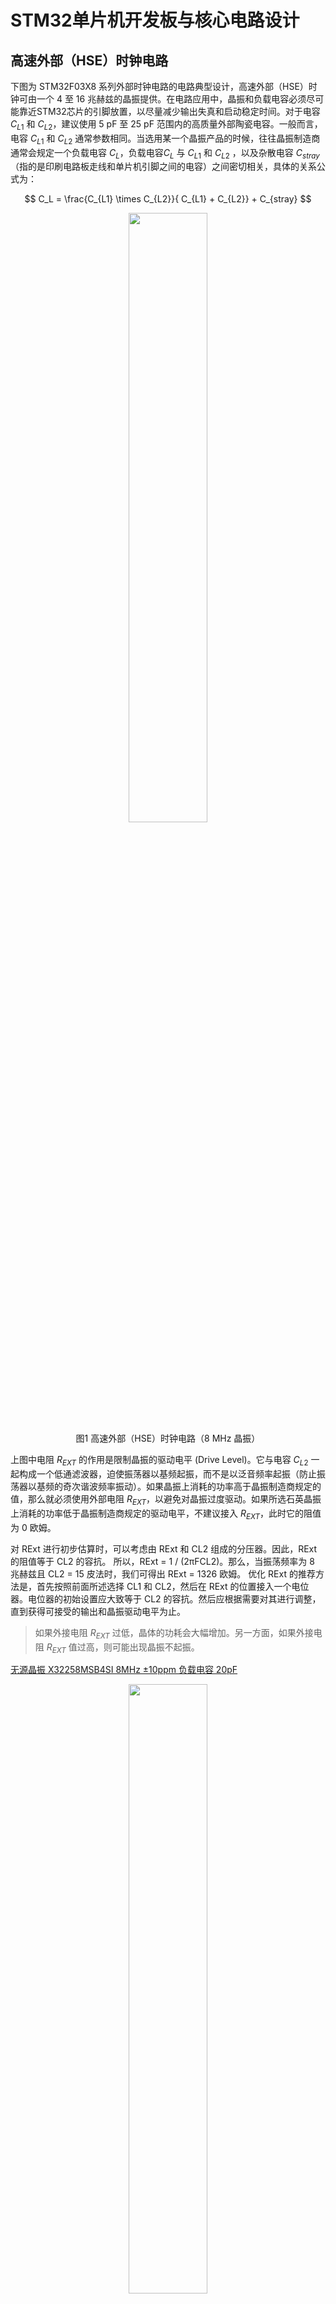 # STM32单片机开发板与核心电路设计


## 高速外部（HSE）时钟电路

下图为 STM32F03X8 系列外部时钟电路的电路典型设计，高速外部（HSE）时钟可由一个 4 至 16 兆赫兹的晶振提供。在电路应用中，晶振和负载电容必须尽可能靠近STM32芯片的引脚放置，以尽量减少输出失真和启动稳定时间。对于电容 $C_{L1}$ 和 $C_{L2}$，建议使用 5 pF 至 25 pF 范围内的高质量外部陶瓷电容。一般而言，电容 $C_{L1}$ 和 $C_{L2}$ 通常参数相同。当选用某一个晶振产品的时候，往往晶振制造商通常会规定一个负载电容 $C_{L}$，负载电容$C_{L}$ 与 $C_{L1}$ 和 $C_{L2}$ ，以及杂散电容 $C_{stray}$ （指的是印刷电路板走线和单片机引脚之间的电容）之间密切相关，具体的关系公式为：

$$
C_L = \frac{C_{L1} \times C_{L2}}{ C_{L1} + C_{L2}} + C_{stray}
$$


<div style="text-align: center;">
    <img src="./_asset/typical_application_with_an_8Mhz_crystal.png" width="50%">
</div>
<center><span>图1</span> 高速外部（HSE）时钟电路（8 MHz 晶振）</center>


上图中电阻 $R_{EXT}$ 的作用是限制晶振的驱动电平 (Drive Level)。它与电容 $C_{L2}$ 一起构成一个低通滤波器，迫使振荡器以基频起振，而不是以泛音频率起振（防止振荡器以基频的奇次谐波频率振动）。如果晶振上消耗的功率高于晶振制造商规定的值，那么就必须使用外部电阻 $R_{EXT}$，以避免对晶振过度驱动。如果所选石英晶振上消耗的功率低于晶振制造商规定的驱动电平，不建议接入 $R_{EXT}$，此时它的阻值为 0 欧姆。

对 RExt 进行初步估算时，可以考虑由 RExt 和 CL2 组成的分压器。因此，RExt 的阻值等于 CL2 的容抗。
所以，RExt = 1 / (2πFCL2)。那么，当振荡频率为 8 兆赫兹且 CL2 = 15 皮法时，我们可得出 RExt = 1326 欧姆。
优化 RExt 的推荐方法是，首先按照前面所述选择 CL1 和 CL2，然后在 RExt 的位置接入一个电位器。电位器的初始设置应大致等于 CL2 的容抗。然后应根据需要对其进行调整，直到获得可接受的输出和晶振驱动电平为止。



> 如果外接电阻 $R_{EXT}$ 过低，晶体的功耗会大幅增加。另一方面，如果外接电阻 $R_{EXT}$ 值过高，则可能出现晶振不起振。

[无源晶振 X32258MSB4SI 8MHz ±10ppm 负载电容	20pF](https://item.szlcsc.com/2777871.html?spm=sc.ols.yqj.it-45___sc.hm.hd.dd&lcsc_vid=EQVdAgAFFFMLUAIFTgULUFdWQVELVlVQT1QLVwFeElgxVlNSQVFXV1BWRFhfUTtW)


<div style="text-align: center;">
    <img src="./_asset/HSE_oscillator_characteristics.png" width="50%">
</div>
<center><span>图2</span> STM32F103X8系列单片机高速外部（HSE）振荡器特性</center>

<br>
<br>
<br>

<div style="text-align: center;">
    <img src="./_asset/HSE_oscillator_product_spec.png" width="50%">
</div>
<center><span>图3</span> 8MHz 无源晶振 X32258MSB4SI 产品参数 </center>


从理论上讲，为了使得晶体振荡器起振并达到稳定状态，振荡器（晶振）电路必须提供足够的增益，以补偿环路损耗，并为振荡的建立提供能量。当振荡变得稳定时，提供给振荡器的功率与它在环路中耗散的功率是相等的。实际上，由于无源元器件参数值存在公差，且这些元件值依赖于环境参数（如温度），振荡器增益与振荡环路临界增益之间的比值不能仅仅略大于 1。否则会导致振荡器的启动时间过长，甚至会使振荡器无法启动。在 STM32F103x8 系列单片机参数手册中，振荡器跨导参数 $g_m$ 一般会直接给出，为了使得外部时钟晶振能够快速起振并达到稳定状态，通常需要增益裕度比 $gain_{margin}$ 大于 5。增益裕度比 $gain_{margin}$ 的定义为：

$$
gain_{margin} = {g_m} / {g_{mcrit}}
$$

其中：
- $g_m$ 是 STM32F103x8 数据手册中指定的振荡器跨导，如图2所示，高速外部（HSE）振荡器的跨导最小为 25 mA/V。
- $g_{mcrit}$ 为维持稳定振荡所需的最小跨导。$g_{mcrit}$ 是根据振荡环路中无源元件的参数计算得出的，具体计算方式为：$g_{mcrit} = 4 \times R_{ESR} \times (2 \pi f)^2 \times (C_0 + C_L)^2$


已知 $R_{ESR} = 150~\Omega$，$f = 8 \times 10^6$ Hz，$C_0 = 3 \times 10^{-12}$ F，$C_L = 20 \times 10^{-12}$ F，其振荡回路最大临界跨导参数（oscillation loop maximum critical transconductance parameter）$g_{mcrit}$ 的计算方式可以参考 [Guidelines for oscillator design on STM8AF/AL/S
 and STM32 MCUs/MPUs](https://www.st.com/resource/en/application_note/an2867-guidelines-for-oscillator-design-on-stm8afals-and-stm32-mcusmpus-stmicroelectronics.pdf), $g_{mcrit} = 4 \times R_{ESR} \times (2 \pi f)^2 \times (C_0 + C_L)^2 = 0.801947$ mA/V，$gain_{margin} = {g_m} / {g_{mcrit}} = 25 / 0.801947 = 31.174 \gg 5$。因此从理论层面选择上述的晶振可以快速起振。





## 低速外部（LSE）时钟电路



低速外部（LSE）时钟可由一个 32.768 千赫兹的晶体 / 陶瓷谐振器振荡器提供。在实际应用中，为了缩短扭转时间和启动稳定时间，谐振器和负载电容必须尽可能靠近振荡器引脚放置。有关谐振器特性（频率、封装、精度）的更多详细信息，请咨询晶体谐振器制造商。

对于电容 $C_{L1}$ 和 $C_{L2}$，建议使用 5 pF 至 15 pF 范围内的高质量外部陶瓷电容

<div style="text-align: center;">
<img src="./_asset/typical_application_with_an_32_768Khz_crystal.png" width="50%">
</div>
<center><span>图4</span> 低速外部（LSE）时钟电路（32.768KHz 晶振）</center>


**杂散电容 $C_{stray}$ 的典型大小在 2-7 pF 左右**。
为了避免 $C_{L1}$ 和 $C_{L2}$ 超过 STM32F103x8 芯片手册上推荐的最大值 15 pF，强烈建议使用负载电容 $C_L \leq 7 $ pF 的晶振。

开发板中我们选用
[无源晶振 XKXEL89CJI-SUAYLC-32.768K ±20ppm 负载电容 7pF](https://item.szlcsc.com/8628147.html?fromZone=s_s__%2522XKXEL89CJI%2522&spm=sc.gb.xh1.zy.n___sc.gb.hd.ss&lcsc_vid=RgVaAwBWRFAKBlUDQgBYUFIATwUNVQYHEVdZBgYHQwUxVlNSQVBeVFNVR1FaVDsOAxUeFF5JWBYZEEoVDQ0NFAdIFA4DSA%3D%3D) 作为低速外部（LSE）时钟晶振，杂散电容 $C_{stray}$ 我们默认为手册中典型值的中间值，即 $(2+7)/2 = 4.5$ pF， 其对应的电容 $C_{L1}$ 和 $C_{L2}$ 为 5 pF。

<div style="text-align: center;">
    <img src="./_asset/LSE_oscillator_characteristics.png" width="50%">
</div>
<center><span>图5</span> 低速外部（LSE）振荡器特性</center>

<br>
<br>
<br>

<div style="text-align: center;">
    <img src="./_asset/LSE_oscillator_product_spec.png" width="50%">
</div>
<center><span>图6</span> 32.768kHz 无源晶振产品参数 </center>


从图5可以查阅到 STM32F103x8 系列单片机低速外部振荡器驱动电流最大为 $1.4 \mu A$，从图6我们选择的 32.768kHz 无源晶振产品手册中可查阅到其等效串联电阻最大阻值为 $70 K\Omega$，则消耗在晶振上的功率为 $(1.4 \times 10^-6)^2 \times 70000 = 1.37 \times 10^{-1} W = 0.1372 \mu W$，其远小于我们选择的 32.768kHz 无源晶振产品手册中所示的最大激励电平（Level of Drive）$1.0 \mu W$，因此我们不需要在低速外部（LSE）时钟电路中串联类似于图1中的外部电阻$R_{EXT}$。



## STM32F103x8 系列单片机 RESET电路

STM32F103x8 系列单片机手册中推荐的 NRST 引脚保护措施如下图所示：

<div style="text-align: center;">
    <img src="./_asset/External_reset_circuit.png" width="50%">
</div>
<center><span>图7</span> 外部 RESET 电路 </center>




## 3.3V电源电路

- Type: `Boolean`
- Default: `false`

Scrolls to the top of the screen when the route is changed.

```js
window.$docsify = {
  auto2top: true,
};
```



## 防逆流保护电路

- Type: `Boolean`
- Default: `false`

Scrolls to the top of the screen when the route is changed.

```js
window.$docsify = {
  auto2top: true,
};
```



## Type-C与串口电路

- Type: `Boolean`
- Default: `false`

Scrolls to the top of the screen when the route is changed.

```js
window.$docsify = {
  auto2top: true,
};
```


## I2C与AHT30温湿度测量电路

- Type: `Boolean`
- Default: `false`

Scrolls to the top of the screen when the route is changed.

```js
window.$docsify = {
  auto2top: true,
};
```



## SPI与OLED显示屏电路

- Type: `Boolean`
- Default: `false`

Scrolls to the top of the screen when the route is changed.

```js
window.$docsify = {
  auto2top: true,
};
```


## LED灯组电路


## 无源蜂鸣器电路


